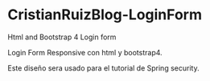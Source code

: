 # CristianRuizBlog-LoginForm
Html and Bootstrap 4 Login form

Login Form Responsive con html y bootstrap4.


Este diseño sera usado para el tutorial de Spring security.
